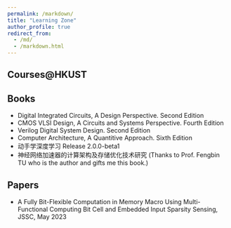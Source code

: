 ```yaml
---
permalink: /markdown/
title: "Learning Zone"
author_profile: true
redirect_from: 
  - /md/
  - /markdown.html
---
```


## Courses@HKUST



## Books

* Digital Integrated Circuits, A Design Perspective. Second Edition
* CMOS VLSI Design, A Circuits and Systems Perspective. Fourth Edition
* Verilog Digital System Design. Second Edition
* Computer Architecture, A Quantitive Approach. Sixth Edition
* 动手学深度学习 Release 2.0.0-beta1
* 神经网络加速器的计算架构及存储优化技术研究 (Thanks to Prof. Fengbin TU who is the author and gifts me this book.)


## Papers
* A Fully Bit-Flexible Computation in Memory Macro Using Multi-Functional Computing Bit Cell and Embedded Input Sparsity Sensing, JSSC, May 2023

